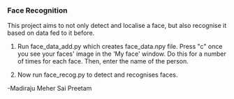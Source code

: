 ### Face Recognition

This project aims to not only detect and localise a face, but also recognise it based on data fed to it before.

1. Run face_data_add.py which creates face_data.npy file. Press "c" once you see your faces' image in the 'My face' window. Do this for a number of times for each face. Then, enter the name of the person.

2. Now run face_recog.py to detect and recognises faces.

-Madiraju Meher Sai Preetam

